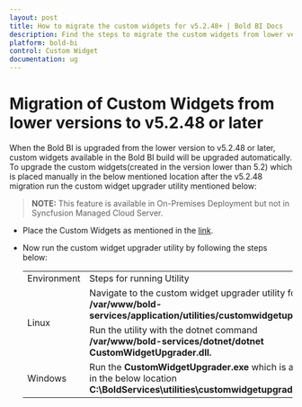 ```yaml
---
layout: post
title: How to migrate the custom widgets for v5.2.48+ | Bold BI Docs
description: Find the steps to migrate the custom widgets from lower versions to Bold BI v5.2.48 or later using the custom widget upgrader utility is available in Bold BI.
platform: bold-bi
control: Custom Widget
documentation: ug
---
```


# Migration of Custom Widgets from lower versions to v5.2.48 or later

When the Bold BI is upgraded from the lower version to v5.2.48 or later, custom widgets available in the Bold BI build will be upgraded automatically. To upgrade the custom widgets(created in the version lower than 5.2) which is placed manually in the below mentioned location after the v5.2.48 migration run the custom widget upgrader utility mentioned below:

> **NOTE:** This feature is available in On-Premises Deployment but not in Syncfusion Managed Cloud Server.

* Place the Custom Widgets as mentioned in the <a href="/visualizing-data/visualization-widgets/custom-widget/v4.2.68-or-later/#importing-widget-in-designer">link</a>.

* Now run the custom widget upgrader utility by following the steps below:
  <table>
        <tr>
        <td>Environment</td>
        <td>Steps for running Utility</td>
        </tr>
        <tr>
          <td rowspan="2">Linux</td>
          <td>Navigate to the custom widget upgrader utility folder <b>cd /var/www/bold-services/application/utilities/customwidgetupgrader/. </b></td>
        </tr>
         <tr>
           <td>Run the utility with the dotnet command <b>/var/www/bold-services/dotnet/dotnet CustomWidgetUpgrader.dll.</b></td>
         </tr>
         <tr>
           <td>Windows</td>
           <td>Run the <b>CustomWidgetUpgrader.exe</b> which is available in the below location <b>C:\BoldServices\utilities\customwidgetupgrader\.</b> </td>
         </tr>
    </table>